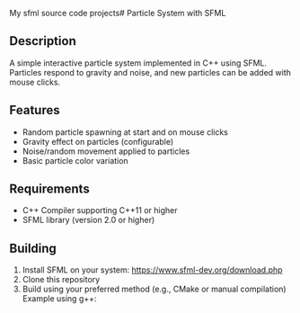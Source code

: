 My sfml source code projects# Particle System with SFML

## Description
A simple interactive particle system implemented in C++ using SFML. Particles respond to gravity and noise, and new particles can be added with mouse clicks.

## Features
- Random particle spawning at start and on mouse clicks
- Gravity effect on particles (configurable)
- Noise/random movement applied to particles
- Basic particle color variation

## Requirements
- C++ Compiler supporting C++11 or higher
- SFML library (version 2.0 or higher)

## Building
1. Install SFML on your system: https://www.sfml-dev.org/download.php
2. Clone this repository
3. Build using your preferred method (e.g., CMake or manual compilation)
   Example using g++:

